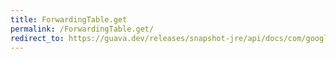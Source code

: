 ```yaml
---
title: ForwardingTable.get
permalink: /ForwardingTable.get/
redirect_to: https://guava.dev/releases/snapshot-jre/api/docs/com/google/common/collect/ForwardingTable.html#get-java.lang.Object-java.lang.Object-
---
```

